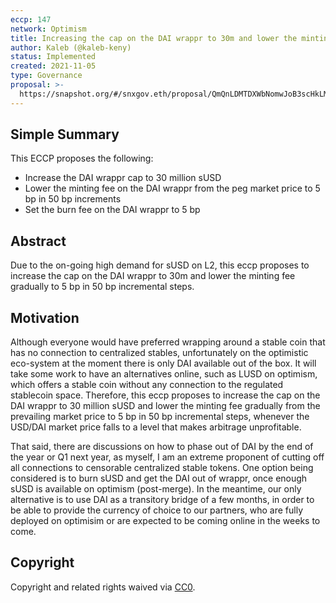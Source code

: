```yaml
---
eccp: 147
network: Optimism
title: Increasing the cap on the DAI wrappr to 30m and lower the minting fee on DAI to 5 bp
author: Kaleb (@kaleb-keny)
status: Implemented
created: 2021-11-05
type: Governance
proposal: >-
  https://snapshot.org/#/snxgov.eth/proposal/QmQnLDMTDXWbNomwJoB3scHkLMYPj1Dsgw9YpG5KhcvzAw
---
```


## Simple Summary

<!--"If you can't explain it simply, you don't understand it well enough." Provide a simplified and layman-accessible explanation of the ECCP.-->

This ECCP proposes the following:

- Increase the DAI wrappr cap to 30 million sUSD
- Lower the minting fee on the DAI wrappr from the peg market price to 5 bp in 50 bp increments
- Set the burn fee on the DAI wrappr to 5 bp

## Abstract

<!--A short (~200 word) description of the variable change proposed.-->

Due to the on-going high demand for sUSD on L2, this eccp proposes to increase the cap on the DAI wrappr to 30m and lower the minting fee gradually to 5 bp in 50 bp incremental steps.

## Motivation

<!--The motivation is critical for ECCPs that want to update variables within Elysian. It should clearly explain why the existing variable is not incentive aligned. ECCP submissions without sufficient motivation may be rejected outright.-->

Although everyone would have preferred wrapping around a stable coin that has no connection to centralized stables, unfortunately on the optimistic eco-system at the moment there is only DAI available out of the box. It will take some work to have an alternatives online, such as LUSD on optimism, which offers a stable coin without any connection to the regulated stablecoin space. Therefore, this eccp proposes to increase the cap on the DAI wrappr to 30 million sUSD and lower the minting fee gradually from the prevailing market price to 5 bp in 50 bp incremental steps, whenever the USD/DAI market price falls to a level that makes arbitrage unprofitable.

That said, there are discussions on how to phase out of DAI by the end of the year or Q1 next year, as myself, I am an extreme proponent of cutting off all connections to censorable centralized stable tokens. One option being considered is to burn sUSD and get the DAI out of wrappr, once enough sUSD is available on optimism (post-merge). In the meantime, our only alternative is to use DAI as a transitory bridge of a few months, in order to be able to provide the currency of choice to our partners, who are fully deployed on optimisim or are expected to be coming online in the weeks to come.

## Copyright

Copyright and related rights waived via [CC0](https://creativecommons.org/publicdomain/zero/1.0/).

